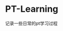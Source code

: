 
























































































































# PT-Learning
记录一些日常的pt学习过程
